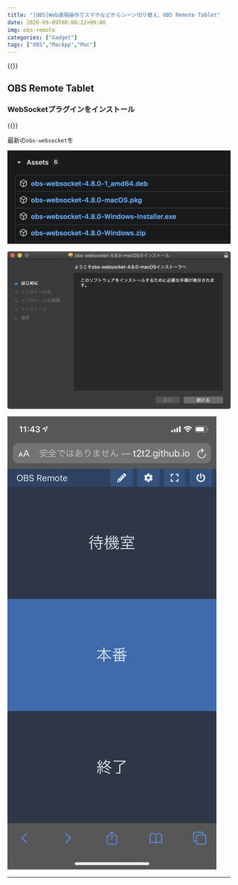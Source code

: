 ```yaml
---
title: "[OBS]Web遠隔操作でスマホなどからシーン切り替え、OBS Remote Tablet"
date: 2020-09-09T00:00:22+09:00
img: obs-remote
categories: ["Gadget"]
tags: ["OBS","MacApp","Mac"]
---
```




{{<ad>}}

## OBS Remote Tablet

### WebSocketプラグインをインストール

{{<blogcard url="https://github.com/Palakis/obs-websocket/releases/">}}

最新の`obs-websocket`を

![](../../../images/obs-remote-websocket-download.jpg)



![](../../../images/obs-remote-websocket.jpg)

![シンプルなUIで割と使いやすい](../../../images/obs-remote-ios.jpg)



***

